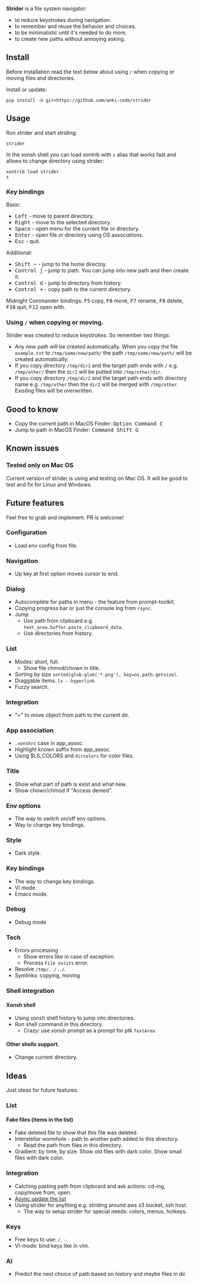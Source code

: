 **Strider** is a file system navigator:
* to reduce keystrokes during navigation.
* to remember and reuse the behavior and choices.
* to be minimalistic until it's needed to do more.
* to create new paths without annoying asking.


## Install

Before installation read the text below about using `/` when copying or moving files and directories.

Install or update:

```xsh
pip install -U git+https://github.com/anki-code/strider
```

## Usage
Run strider and start striding:
```xsh
strider
```

In the xonsh shell you can load xontrib with `s` alias that works fast and allows to change directory using strider:
```xsh
xontrib load strider
s
```

### Key bindings

Basic:

* <kbd>Left</kbd> - move to parent directory.
* <kbd>Right</kbd> - move to the selected directory.
* <kbd>Space</kbd> - open menu for the current file or directory.
* <kbd>Enter</kbd> - open file or directory using OS associations.
* <kbd>Esc</kbd> - quit.

Additional:

* <kbd>Shift ~</kbd> - jump to the home directoy.
* <kbd>Control j</kbd> - jump to path. You can jump into new path and then create it.
* <kbd>Control d</kbd> - jump to directory from history.
* <kbd>Control +</kbd> - copy path to the current directory.

Midnight Commander bindings: <kbd>F5</kbd> copy, <kbd>F6</kbd> move, <kbd>F7</kbd> rename, <kbd>F8</kbd> delete, <kbd>F10</kbd> quit, <kbd>F12</kbd> open with.

### Using `/` when copying or moving.

Strider was created to reduce keystrokes. So remember two things:
* Any new path will be created automatically. When you copy the file `example.txt` to `/tmp/some/new/path/` the path `/tmp/some/new/path/` will be created automatically.
* If you copy directory `/tmp/dir1` and the target path ends with `/` e.g. `/tmp/other/` then the `dir1` will be putted into `/tmp/other/dir`.
* If you copy directory `/tmp/dir2` and the target path ends with directory name e.g. `/tmp/other` then the `dir2` will be merged with `/tmp/other`. Existing files will be overwritten.

## Good to know

* Copy the current path in MacOS Finder: <kbd>Option Command C</kbd>
* Jump to path in MacOS Finder: <kbd>Command Shift G</kbd>

## Known issues

### Tested only on Mac OS

Current version of strider is using and testing on Mac OS. It will be good to test and fix for Linux and Windows.

## Future features

Feel free to grab and implement. PR is welcome!
### Configuration
- Load env config from file.
### Navigation
- Up key at first option moves cursor to end.
### Dialog
- Autocomplete for paths in menu - the feature from prompt-toolkit.
- Copying progress bar or just the console log from `rsync`.
- Jump
  - Use path from clipboard e.g. `text_area.buffer.paste_clipboard_data`.
  - Use directories from history.
### List
- Modes: short, full.
  - Show file chmod/chown in title.
- Sorting by size `sorted(glob.glob('*.png'), key=os.path.getsize)`.
- Draggable items. `ls --hyperlink`
- Fuzzy search.
### Integration
- "=" to move object from path to the current dir.
### App association
- `.xonshrc` case in app_assoc.
- Highlight known suffix from app_assoc.
- Using $LS_COLORS and `dircolors` for color files.
### Title
- Show what part of path is exist and what new.
- Show chown/chmod if "Access denied".
### Env options
- The way to switch on/off env options.
- Way to change key bindings.
### Style
- Dark style.
### Key bindings
- The way to change key bindings.
- VI mode.
- Emacs mode.
### Debug
- Debug mode
### Tech
- Errors processing
  - Show errors like in case of exception.
  - Process `File exists` error.
- Resolve `/tmp/../../`.
- Symlinks: copying, moving
### Shell integration
#### Xonsh shell
- Using xonsh shell history to jump into directories.
- Run shell command in this directory.
   - Crazy: use xonsh prompt as a prompt for ptk `TextArea`
#### Other shells support.
- Change current directory.

## Ideas

Just ideas for future features.

### List
#### Fake files (items in the list)
- Fake deleted file to show that this file was deleted.
- Interstellar wormhole - path to another path added to this directory.
  - Read the path from files in this directory.
- Gradient: by time, by size. Show old files with dark color. Show small files with dark color.
### Integration
- Catching pasting path from clipboard and ask actions: cd-ing, copy/move from, open.
- [Async update the list](https://github.com/anki-code/strider/issues/1)
- Using strider for anything e.g. striding around aws s3 bucket, ssh host.
  - The way to setup strider for special needs: colors, menus, hotkeys.
### Keys
- Free keys to use: `/`, `-`.
- VI-mode: bind keys like in vim.
### AI
- Predict the next choice of path based on history and maybe files in dir.
